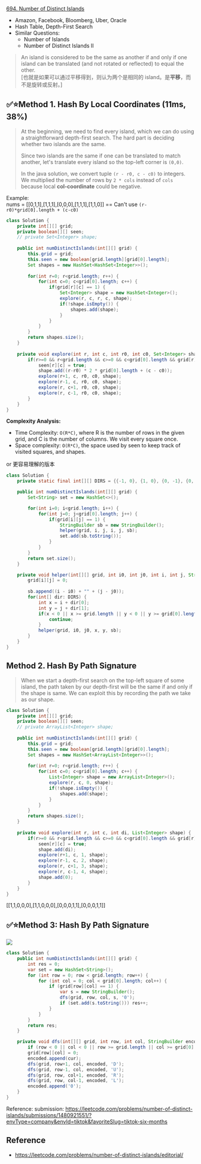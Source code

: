[694. Number of Distinct Islands](https://leetcode.com/problems/number-of-distinct-islands/)

* Amazon, Facebook, Bloomberg, Uber, Oracle
* Hash Table, Depth-First Search
* Similar Questions:
    * Number of Islands
    * Number of Distinct Islands II
    
    
> An island is considered to be the same as another if and only if one island can be translated (and not rotated or reflected) to equal the other.      
> [也就是如果可以通过平移得到，则认为两个是相同的 island。是**平移**，而不是旋转或反射。]


## ✅⭐Method 1. Hash By Local Coordinates (11ms, 38%)
> At the beginning, we need to find every island, which we can do using a straightforward depth-first search. 
> The hard part is deciding whether two islands are the same.
>
> Since two islands are the same if one can be translated to match another, let's translate every island so the top-left corner is `(0,0)`.
>
> In the java solution, we convert tuple `(r - r0, c - c0)` to integers. We multiplied the number of rows by `2 * cols` instead of `cols` because local **col-coordinate** could be negative.

Example:        
nums = [[0,1,1],[1,1,1],[0,0,0],[1,1,1],[1,1,0]]    == Can't use `(r-r0)*grid[0].length + (c-c0)`
```java 
class Solution {
    private int[][] grid;
    private boolean[][] seen;
    // private Set<Integer> shape;
    
    public int numDistinctIslands(int[][] grid) {
        this.grid = grid;
        this.seen = new boolean[grid.length][grid[0].length];
        Set shapes = new HashSet<HashSet<Integer>>();
        
        for(int r=0; r<grid.length; r++) {
            for(int c=0; c<grid[0].length; c++) {
                if(grid[r][c] == 1) {
                    Set<Integer> shape = new HashSet<Integer>();
                    explore(r, c, r, c, shape);
                    if(!shape.isEmpty()) {
                        shapes.add(shape);
                    }
                }
            }
        }
        return shapes.size();
    }
    
    private void explore(int r, int c, int r0, int c0, Set<Integer> shape) {
        if(r>=0 && r<grid.length && c>=0 && c<grid[0].length && grid[r][c]==1 && !seen[r][c]) {
            seen[r][c] = true;
            shape.add((r-r0) * 2 * grid[0].length + (c - c0));
            explore(r+1, c, r0, c0, shape);
            explore(r-1, c, r0, c0, shape);
            explore(r, c+1, r0, c0, shape);
            explore(r, c-1, r0, c0, shape);
        }
    }
}
```
**Complexity Analysis:**
* Time Complexity: `O(R*C)`, where R is the number of rows in the given grid, and C is the number of columns. We visit every square once.
* Space complexity: `O(R*C)`, the space used by seen to keep track of visited squares, and shapes.

or 更容易理解的版本
```java
class Solution {
    private static final int[][] DIRS = {{-1, 0}, {1, 0}, {0, -1}, {0, 1}};

    public int numDistinctIslands(int[][] grid) {
        Set<String> set = new HashSet<>();

        for(int i=0; i<grid.length; i++) {
            for(int j=0; j<grid[0].length; j++) {
                if(grid[i][j] == 1) {
                    StringBuilder sb = new StringBuilder();
                    helper(grid, i, j, i, j, sb);
                    set.add(sb.toString());
                }
            }
        }
        return set.size();
    }

    private void helper(int[][] grid, int i0, int j0, int i, int j, StringBuilder sb) {
        grid[i][j] = 0;
        
        sb.append((i - i0) + "" + (j - j0));
        for(int[] dir: DIRS) {
            int x = i + dir[0];
            int y = j + dir[1];
            if(x < 0 || x >= grid.length || y < 0 || y >= grid[0].length || grid[x][y] == 0) {
                continue;
            }
            helper(grid, i0, j0, x, y, sb);
        }
    }
}
```


## Method 2. Hash By Path Signature
> When we start a depth-first search on the top-left square of some island, the path taken by our depth-first will be the same if and only if the shape is same.
> We can exploit this by recording the path we take as our shape.
```java 
class Solution {
    private int[][] grid;
    private boolean[][] seen;
    // private ArrayList<Integer> shape;
    
    public int numDistinctIslands(int[][] grid) {
        this.grid = grid;
        this.seen = new boolean[grid.length][grid[0].length];
        Set shapes = new HashSet<ArrayList<Integer>>();
        
        for(int r=0; r<grid.length; r++) {
            for(int c=0; c<grid[0].length; c++) {
                List<Integer> shape = new ArrayList<Integer>();
                explore(r, c, 0, shape);
                if(!shape.isEmpty()) {
                    shapes.add(shape);
                }
            }
        }
        return shapes.size();
    }
    
    private void explore(int r, int c, int di, List<Integer> shape) {
        if(r>=0 && r<grid.length && c>=0 && c<grid[0].length && grid[r][c]==1 && !seen[r][c]) {
            seen[r][c] = true;
            shape.add(di);
            explore(r+1, c, 1, shape);
            explore(r-1, c, 2, shape);
            explore(r, c+1, 3, shape);
            explore(r, c-1, 4, shape);
            shape.add(0);
        }
    }
}
```


[[1,1,0,0,0],[1,1,0,0,0],[0,0,0,1,1],[0,0,0,1,1]]


## ✅⭐Method 3:  Hash By Path Signature
![](images/0694_HashByPathSignature.png)
```java
class Solution {
    public int numDistinctIslands(int[][] grid) {
        int res = 0;
        var set = new HashSet<String>();
        for (int row = 0; row < grid.length; row++) {
            for (int col = 0; col < grid[0].length; col++) {
                if (grid[row][col] == 1) {
                    var s = new StringBuilder();
                    dfs(grid, row, col, s, '0');
                    if (set.add(s.toString())) res++;
                }
            }
        }
        return res;
    }

    private void dfs(int[][] grid, int row, int col, StringBuilder encoded, char cur) {
        if (row < 0 || col < 0 || row >= grid.length || col >= grid[0].length || grid[row][col] != 1) return;
        grid[row][col] = 0;
        encoded.append(cur);
        dfs(grid, row+1, col, encoded, 'D');
        dfs(grid, row-1, col, encoded, 'U');
        dfs(grid, row, col+1, encoded, 'R');
        dfs(grid, row, col-1, encoded, 'L');
        encoded.append('0');
    }
}

```
Reference: submission: https://leetcode.com/problems/number-of-distinct-islands/submissions/1480921551/?envType=company&envId=tiktok&favoriteSlug=tiktok-six-months

## Reference
* https://leetcode.com/problems/number-of-distinct-islands/editorial/